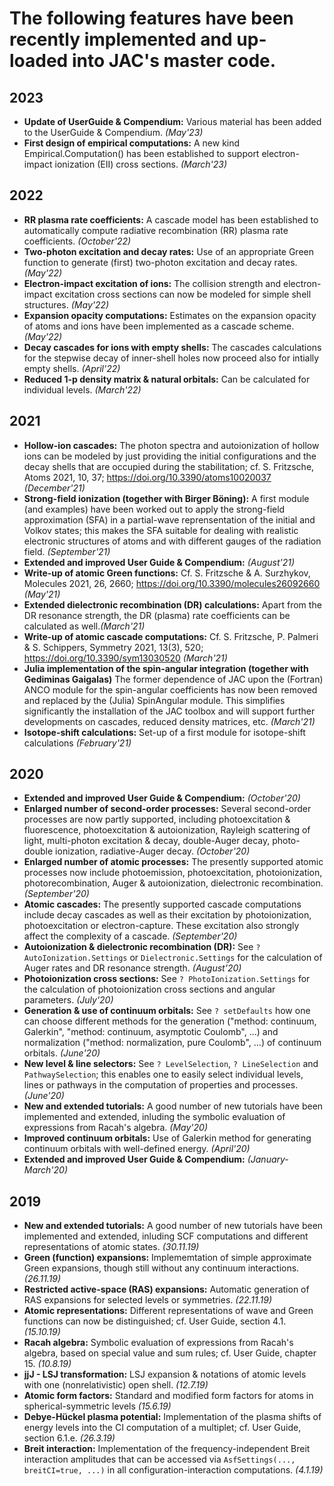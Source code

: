 

The following features have been recently implemented and up-loaded into JAC's master code.
===========================================================================================



## 2023

* **Update of UserGuide & Compendium:** Various material has been added to the UserGuide & Compendium. 
    *(May'23)* 
* **First design of empirical computations:** A new kind Empirical.Computation() has been established to support
    electron-impact ionization (EII) cross sections. *(March'23)* 



## 2022

* **RR plasma rate coefficients:** A cascade model has been established to automatically compute radiative 
    recombination (RR) plasma rate coefficients. *(October'22)* 
* **Two-photon excitation and decay rates:** Use of an appropriate Green function to generate (first) two-photon
    excitation and decay rates. *(May'22)* 
* **Electron-impact excitation of ions:** The collision strength and electron-impact excitation cross sections
    can now be modeled for simple shell structures. *(May'22)* 
* **Expansion opacity computations:** Estimates on the expansion opacity of atoms and ions have been implemented
    as a cascade scheme. *(May'22)* 
* **Decay cascades for ions with empty shells:** The cascades calculations for the stepwise decay of inner-shell
    holes now proceed also for intially empty shells. *(April'22)*
* **Reduced 1-p density matrix & natural orbitals:** Can be calculated for individual levels. *(March'22)*



## 2021

* **Hollow-ion cascades:** The photon spectra and autoionization of hollow ions can be modeled by just providing
    the initial configurations and the decay shells that are occupied during the stabilitation; cf. S. Fritzsche, 
    Atoms 2021, 10, 37; https://doi.org/10.3390/atoms10020037  *(December'21)*
* **Strong-field ionization (together with Birger Böning):** A first module (and examples) have been worked out to 
    apply the strong-field approximation (SFA) in a partial-wave reprensentation of the initial and Volkov states; 
    this makes the SFA suitable for dealing with realistic electronic structures of atoms and with different gauges
    of the radiation field. *(September'21)*
* **Extended and improved User Guide & Compendium:**  *(August'21)*
* **Write-up of atomic Green functions:** Cf. S. Fritzsche  & A. Surzhykov,
    Molecules 2021, 26, 2660; https://doi.org/10.3390/molecules26092660   *(May'21)*
* **Extended dielectronic recombination (DR) calculations:** Apart from the DR resonance strength, the
    DR (plasma) rate coefficients can be calculated as well.*(March'21)*
* **Write-up of atomic cascade computations:** Cf. S. Fritzsche, P. Palmeri & S. Schippers,
    Symmetry 2021, 13(3), 520; https://doi.org/10.3390/sym13030520   *(March'21)*
* **Julia implementation of the spin-angular integration (together with Gediminas Gaigalas)** The former 
    dependence of JAC upon the (Fortran) ANCO module for the spin-angular coefficients has now been removed
    and replaced by the (Julia) SpinAngular module. This simplifies significantly the installation of the 
    JAC toolbox and will support further developments on cascades, reduced density matrices, etc.
    *(March'21)*
* **Isotope-shift calculations:** Set-up of a first module for isotope-shift calculations *(February'21)*



## 2020

* **Extended and improved User Guide & Compendium:**  *(October'20)*
* **Enlarged number of second-order processes:** Several second-order processes are now partly supported,
    including photoexcitation & fluorescence,  photoexcitation & autoionization, Rayleigh scattering 
    of light, multi-photon excitation & decay, double-Auger decay, photo-double ionization, 
    radiative-Auger decay. *(October'20)*
* **Enlarged number of atomic processes:** The presently supported atomic processes now include 
    photoemission, photoexcitation, photoionization, photorecombination, Auger & autoionization,
    dielectronic recombination. *(September'20)*
* **Atomic cascades:** The presently supported cascade computations include decay cascades as well as
    their excitation by photoionization, photoexcitation or electron-capture. These excitation also
    strongly affect the complexity of a cascade. *(September'20)*
* **Autoionization & dielectronic recombination (DR):** See `? AutoIonization.Settings` or `Dielectronic.Settings`
    for the calculation of Auger rates and DR resonance strength. *(August'20)*
* **Photoionization cross sections:** See `? PhotoIonization.Settings` for the calculation of photoionization
    cross sections and angular parameters. *(July'20)*
* **Generation & use of continuum orbitals:** See `? setDefaults` how one can choose different methods
    for the generation ("method: continuum, Galerkin", "method: continuum, asymptotic Coulomb", ...)
    and normalization ("method: normalization, pure Coulomb", ...) of continuum orbitals. *(June'20)*
* **New level & line selectors:** See `? LevelSelection`, `? LineSelection` and `PathwaySelection`; this
    enables one to easily select individual levels, lines or pathways in the computation of properties
    and processes. *(June'20)*
* **New and extended tutorials:** A good number of new tutorials have been implemented and extended,
    inluding the symbolic evaluation of expressions from Racah's algebra. *(May'20)*
* **Improved continuum orbitals:** Use of Galerkin method for generating continuum orbitals with 
    well-defined energy. *(April'20)*
* **Extended and improved User Guide & Compendium:**  *(January-March'20)*



## 2019

* **New and extended tutorials:** A good number of new tutorials have been implemented and extended,
    inluding SCF computations and different representations of atomic states. *(30.11.19)*
* **Green (function) expansions:** Implememtation of simple approximate Green expansions, though still without
    any continuum interactions. *(26.11.19)*
* **Restricted active-space (RAS) expansions:** Automatic generation of RAS expansions for selected levels
    or symmetries. *(22.11.19)*
* **Atomic representations:** Different representations of wave and Green functions can now be distinguished;
    cf. User Guide, section 4.1. *(15.10.19)*
* **Racah algebra:** Symbolic evaluation of expressions from Racah's algebra, based on special value and
    sum rules; cf. User Guide, chapter 15. *(10.8.19)*
* **jjJ - LSJ transformation:** LSJ expansion & notations of atomic levels with one (nonrelativistic) 
    open shell. *(12.7.19)*
* **Atomic form factors:** Standard and modified form factors for atoms in spherical-symmetric levels
    *(15.6.19)*
* **Debye-Hückel plasma potential:** Implementation of the plasma shifts of energy levels into the
    CI computation of a multiplet; cf. User Guide, section 6.1.e.   *(26.3.19)*
* **Breit interaction:**  Implementation of the frequency-independent Breit interaction amplitudes 
    that can be accessed via `AsfSettings(..., breitCI=true, ...)` in all configuration-interaction
    computations.  *(4.1.19)*
